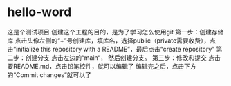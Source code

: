 # hello-word
这是个测试项目
创建这个工程的目的，是为了学习怎么使用git
第一步：创建存储库
  点击头像左侧的“+”号创建库，填库名，选择public（private需要收费），点击“initialize this repository with a README”，最后点击“create repository”
第二步：创建分支
  点击左边的“main“， 然后创建分支。
第三步：修改和提交
  点击要README.md，点击铅笔控件，就可以编辑了
  编辑完之后，点击下方的“Commit changes”就可以了
